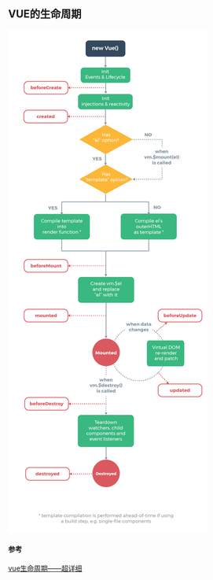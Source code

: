 ## VUE的生命周期


![生命周期](../images/Web/VUE/vue-生命周期-1.png "图1") 







#### 参考
[vue生命周期——超详细](https://blog.csdn.net/TalonZhang/article/details/84111607)
